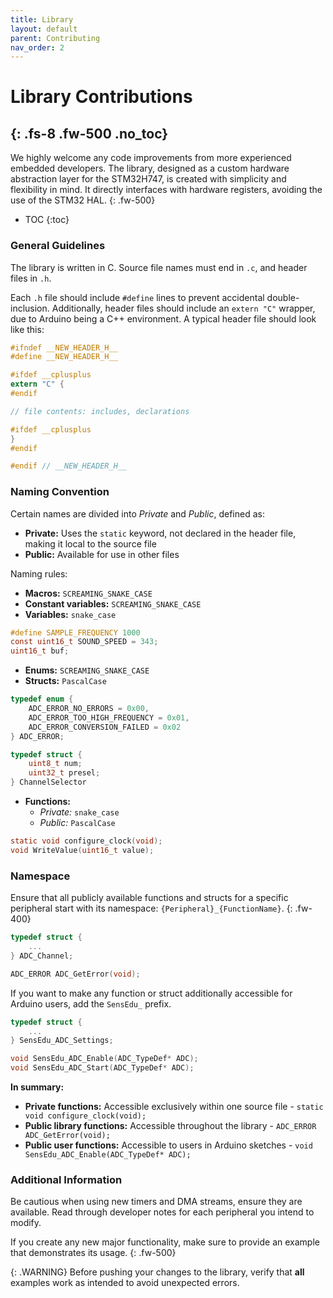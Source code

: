```yaml
---
title: Library
layout: default
parent: Contributing
nav_order: 2
---
```


# Library Contributions
{: .fs-8 .fw-500 .no_toc}
---

We highly welcome any code improvements from more experienced embedded developers. The library, designed as a custom hardware abstraction layer for the STM32H747, is created with simplicity and flexibility in mind. It directly interfaces with hardware registers, avoiding the use of the STM32 HAL.
{: .fw-500}

- TOC
{:toc}

### General Guidelines

The library is written in C. Source file names must end in `.c`, and header files in `.h`.

Each `.h` file should include `#define` lines to prevent accidental double-inclusion. Additionally, header files should include an `extern "C"` wrapper, due to Arduino being a C++ environment. A typical header file should look like this:

```c
#ifndef __NEW_HEADER_H__
#define __NEW_HEADER_H__

#ifdef __cplusplus
extern "C" {
#endif

// file contents: includes, declarations

#ifdef __cplusplus
}
#endif

#endif // __NEW_HEADER_H__
```

### Naming Convention

Certain names are divided into *Private* and *Public*, defined as:
* **Private:** Uses the `static` keyword, not declared in the header file, making it local to the source file
* **Public:** Available for use in other files

Naming rules:

* **Macros:** `SCREAMING_SNAKE_CASE`
* **Constant variables:** `SCREAMING_SNAKE_CASE`
* **Variables:** `snake_case`
  
```c
#define SAMPLE_FREQUENCY 1000
const uint16_t SOUND_SPEED = 343;
uint16_t buf;
```
* **Enums:** `SCREAMING_SNAKE_CASE`
* **Structs:** `PascalCase`

```c
typedef enum {
    ADC_ERROR_NO_ERRORS = 0x00,
    ADC_ERROR_TOO_HIGH_FREQUENCY = 0x01,
    ADC_ERROR_CONVERSION_FAILED = 0x02
} ADC_ERROR;

typedef struct {
    uint8_t num;
    uint32_t presel;
} ChannelSelector
```
* **Functions:** 
  * *Private:* `snake_case`
  * *Public:* `PascalCase`

```c
static void configure_clock(void);
void WriteValue(uint16_t value);
```

### Namespace

Ensure that all publicly available functions and structs for a specific peripheral start with its namespace: `{Peripheral}_{FunctionName}`.
{: .fw-400}

```c
typedef struct {
    ...
} ADC_Channel;

ADC_ERROR ADC_GetError(void);
```

If you want to make any function or struct additionally accessible for Arduino users, add the `SensEdu_` prefix.

```c
typedef struct {
    ...
} SensEdu_ADC_Settings;

void SensEdu_ADC_Enable(ADC_TypeDef* ADC);
void SensEdu_ADC_Start(ADC_TypeDef* ADC);
```

**In summary:**
* **Private functions:** Accessible exclusively within one source file - `static void configure_clock(void);`
* **Public library functions:** Accessible throughout the library - `ADC_ERROR ADC_GetError(void);`
* **Public user functions:** Accessible to users in Arduino sketches - `void SensEdu_ADC_Enable(ADC_TypeDef* ADC);`


### Additional Information

Be cautious when using new timers and DMA streams, ensure they are available. Read through developer notes for each peripheral you intend to modify.

If you create any new major functionality, make sure to provide an example that demonstrates its usage.
{: .fw-500}

{: .WARNING}
Before pushing your changes to the library, verify that **all** examples work as intended to avoid unexpected errors.